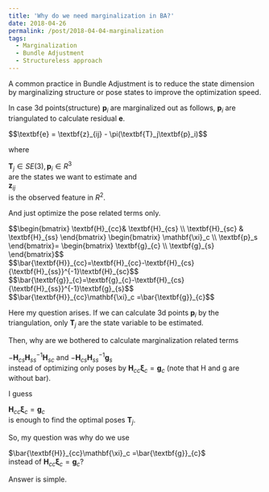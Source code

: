 ```yaml
---
title: 'Why do we need marginalization in BA?'
date: 2018-04-26
permalink: /post/2018-04-04-marginalization
tags:
  - Marginalization
  - Bundle Adjustment
  - Structureless approach 
---
```


A common practice in Bundle Adjustment is to reduce the state dimension by marginalizing structure or pose states to improve the optimization speed.



In case 3d points(structure) $\textbf{p}_i$ are marginalized out as follows, $\textbf{p}_i$ are triangulated to calculate residual $\textbf{e}$.

<div>$$\textbf{e} = \textbf{z}_{ij} - \pi(\textbf{T}_j\textbf{p}_i)$$</div>

where <div>$\textbf{T}_j\in SE(3), \textbf{p}_i\in R^3$</div> are the states we want to estimate and <div>$\textbf{z}_{ij}$</div> is the observed feature in $R^2$.

And just optimize the pose related terms only.

<div>$$\begin{bmatrix}
 \textbf{H}_{cc}& \textbf{H}_{cs} \\ 
\textbf{H}_{sc} & \textbf{H}_{ss} 
\end{bmatrix}
\begin{bmatrix}
 \mathbf{\xi}_c \\ 
\textbf{p}_s 
\end{bmatrix}=
\begin{bmatrix}
 \textbf{g}_{c} \\ 
\textbf{g}_{s}  
\end{bmatrix}$$</div>



<div>$$\bar{\textbf{H}}_{cc}=\textbf{H}_{cc}-\textbf{H}_{cs}{\textbf{H}_{ss}}^{-1}\textbf{H}_{sc}$$</div>

<div>$$\bar{\textbf{g}}_{c}=\textbf{g}_{c}-\textbf{H}_{cs}{\textbf{H}_{ss}}^{-1}\textbf{g}_{s}$$</div>

<div>$$\bar{\textbf{H}}_{cc}\mathbf{\xi}_c =\bar{\textbf{g}}_{c}$$</div>

Here my question arises. If we can calculate 3d points $\textbf{p}_i$ by the triangulation, only $\textbf{T}_j$ are the state variable to be estimated. 

Then, why are we bothered to calculate marginalization related terms <div>$-\textbf{H}_{cs}{\textbf{H}_{ss}}^{-1}\textbf{H}_{sc}$ and $-\textbf{H}_{cs}{\textbf{H}_{ss}}^{-1}\textbf{g}_{s}$</div> instead of optimizing only poses by ${\textbf{H}}_{cc}\mathbf{\xi}_c ={\textbf{g}}_{c}$ (note that H and g are without bar).

I guess  <div>${\textbf{H}}_{cc}\mathbf{\xi}_c ={\textbf{g}}_{c}$</div> is enough to find the optimal poses $\textbf{T}_j$.

So, my question was why do we use <div>$\bar{\textbf{H}}_{cc}\mathbf{\xi}_c =\bar{\textbf{g}}_{c}$</div> instead of ${\textbf{H}}_{cc}\mathbf{\xi}_c ={\textbf{g}}_{c}$?

Answer is simple. 
